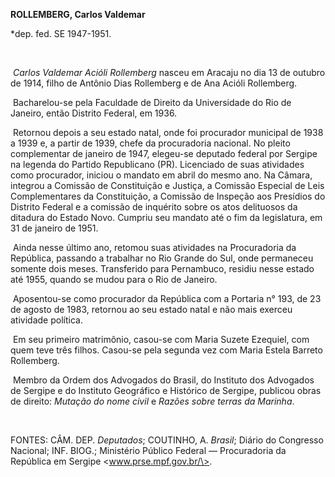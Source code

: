 **ROLLEMBERG, Carlos Valdemar**

\*dep. fed. SE 1947-1951.

 

 *Carlos Valdemar Acióli Rollemberg* nasceu em Aracaju no dia 13 de
outubro de 1914, filho de Antônio Dias Rollemberg e de Ana Acióli
Rollemberg.

 Bacharelou-se pela Faculdade de Direito da Universidade do Rio de
Janeiro, então Distrito Federal, em 1936.

 Retornou depois a seu estado natal, onde foi procurador municipal de
1938 a 1939 e, a partir de 1939, chefe da procuradoria nacional. No
pleito complementar de janeiro de 1947, elegeu-se deputado federal por
Sergipe na legenda do Partido Republicano (PR). Licenciado de suas
atividades como procurador, iniciou o mandato em abril do mesmo ano. Na
Câmara, integrou a Comissão de Constituição e Justiça, a Comissão
Especial de Leis Complementares da Constituição, a Comissão de Inspeção
aos Presídios do Distrito Federal e a comissão de inquérito sobre os
atos delituosos da ditadura do Estado Novo. Cumpriu seu mandato até o
fim da legislatura, em 31 de janeiro de 1951.

 Ainda nesse último ano, retomou suas atividades na Procuradoria da
República, passando a trabalhar no Rio Grande do Sul, onde permaneceu
somente dois meses. Transferido para Pernambuco, residiu nesse estado
até 1955, quando se mudou para o Rio de Janeiro.

 Aposentou-se como procurador da República com a Portaria n° 193, de 23
de agosto de 1983, retornou ao seu estado natal e não mais exerceu
atividade política.

 Em seu primeiro matrimônio, casou-se com Maria Suzete Ezequiel, com
quem teve três filhos. Casou-se pela segunda vez com Maria Estela
Barreto Rollemberg.

 Membro da Ordem dos Advogados do Brasil, do Instituto dos Advogados de
Sergipe e do Instituto Geográfico e Histórico de Sergipe, publicou obras
de direito: *Mutação do nome civil* e *Razões sobre terras da Marinha*.

 

FONTES: CÂM. DEP. *Deputados*; COUTINHO, A. *Brasil*; Diário do
Congresso Nacional; INF. BIOG.; Ministério Público Federal —
Procuradoria da República em Sergipe \<www.prse.mpf.gov.br/\>.

 
